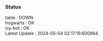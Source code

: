 ### Status


table : DOWN  
hogwarts : OK  
icy-bot : OK  
Latest Update : 2024-05-04 02:17:19.600864
